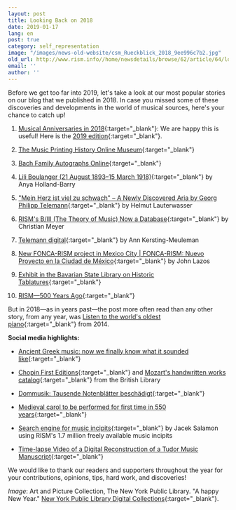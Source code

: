 ```yaml
---
layout: post
title: Looking Back on 2018
date: 2019-01-17
lang: en
post: true
category: self_representation
image: "/images/news-old-website/csm_Rueckblick_2018_9ee996c7b2.jpg"
old_url: http://www.rism.info//home/newsdetails/browse/62/article/64/looking-back-on-2018.html
email: ''
author: ''
---
```


Before we get too far into 2019, let's take a look at our most popular stories on our blog that we published in 2018. In case you missed some of these discoveries and developments in the world of musical sources, here's your chance to catch up!

1. [Musical Anniversaries in 2018](/self_representation/2018/01/08/musical-anniversaries-in-2018.html){:target="_blank"}: We are happy this is useful! Here is the [2019 edition](http://www.rism.info/home/newsdetails/article/64/musical-anniversaries-in-2019.html){:target="_blank"}.

2. [The Music Printing History Online Museum](/electronic_resources/2018/03/12/the-music-printing-history-online-museum.html){:target="_blank"}

3. [Bach Family Autographs Online](/electronic_resources/2018/04/16/bach-family-autographs-online.html){:target="_blank"}

4. [Lili Boulanger (21 August 1893–15 March 1918)](/events/2018/03/15/lili-boulanger-21-august-189315-march-1918.html){:target="_blank"} by Anya Holland-Barry

5. ["Mein Herz ist viel zu schwach" – A Newly Discovered Aria by Georg Philipp Telemann](/rediscovered/2018/02/19/mein-herz-ist-viel-zu-schwach--a-newly-discovered.html){:target="_blank"} by Helmut Lauterwasser

6. [RISM's B/III (The Theory of Music) Now a Database](/electronic_resources/2018/04/09/risms-biii-the-theory-of-music-now-a-database.html){:target="_blank"} by Christian Meyer

7. [Telemann digital](/library_stocks/2018/08/27/telemann-digital.html){:target="_blank"} by Ann Kersting-Meuleman

8. [New FONCA-RISM project in Mexico City | FONCA-RISM: Nuevo Proyecto en la Ciudad de México](/library_stocks/2018/01/25/new-foncarism-project-in-mexico-city--foncarism.html){:target="_blank"} by John Lazos

9. [Exhibit in the Bavarian State Library on Historic Tablatures](/events/2018/01/15/exhibit-in-the-bavarian-state-library-on-historic.html){:target="_blank"}

10. [RISM—500 Years Ago](/self_representation/2018/09/17/rism500-years-ago.html){:target="_blank"}


But in 2018—as in years past—the post more often read than any other story, from any year, was [Listen to the world's oldest piano](/rediscovered/2014/05/28/listen-to-the-worlds-oldest-piano.html){:target="_blank"} from 2014.


**Social media highlights:**

- [Ancient Greek music: now we finally know what it sounded like](https://theconversation.com/ancient-greek-music-now-we-finally-know-what-it-sounded-like-99895){:target="_blank"}

- [Chopin First Editions](https://blogs.bl.uk/music/2018/07/chopin-first-editions.html){:target="_blank"} and [Mozart's handwritten works catalog](http://www.openculture.com/2018/03/mozarts-diary-where-he-composed-his-final-masterpieces-is-now-digitized-and-available-online.html){:target="_blank"} from the British Library

- [Dommusik: Tausende Notenblätter beschädigt](https://wien.orf.at/news/stories/2925291/){:target="_blank"}

- [Medieval carol to be performed for first time in 550 years](https://www.telegraph.co.uk/news/2018/12/23/medieval-carol-performed-first-time-550-years/){:target="_blank"}

- [Search engine for music incipits](http://musicalsources.org/){:target="_blank"} by Jacek Salamon using RISM's 1.7 million freely available music incipits

- [Time-lapse Video of a Digital Reconstruction of a Tudor Music Manuscript](https://youtu.be/yQ5bfI9BR7E){:target="_blank"}


We would like to thank our readers and supporters throughout the year for your contributions, opinions, tips, hard work, and discoveries!


_Image_: Art and Picture Collection, The New York Public Library. "A happy New Year." [New York Public Library Digital Collections](http://digitalcollections.nypl.org/items/510d47e3-47c3-a3d9-e040-e00a18064a99){:target="_blank"}.

